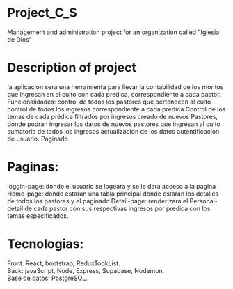 # Project_C_S

Management and administration project for an organization called "Iglesia de Dios"

<h1>Description of project</h1>
la aplicacion sera una herramienta para llevar la contabilidad de los montos que ingresan en el culto con cada predica, correspondiente a cada pastor. 
Funcionalidades: 
control de todos los pastores que pertenecen al culto
control de todos los ingresos correspondiente a cada predica
Control de los temas de cada prédica
filtrados por ingresos
creado de nuevos Pastores, donde podran ingresar los datos de nuevos pastores que ingresan al culto
sumatoria de todos los ingresos
actualizacion de los datos
autentificacion de usuario.
Paginado

# Paginas:

loggin-page: donde el usuario se logeara y se le dara acceso a la pagina
Home-page: donde estaran una tabla principal donde estaran los detalles de todos los pastores y el paginado
Detail-page: renderizara el Personal-detail de cada pastor con sus respectivas ingresos por predica con los temas especificados.

# Tecnologias:

Front: React, bootstrap, ReduxTookList.<br>
Back: javaScript, Node, Express, Supabase, Nodemon.<br>
Base de datos: PostgreSQL.
